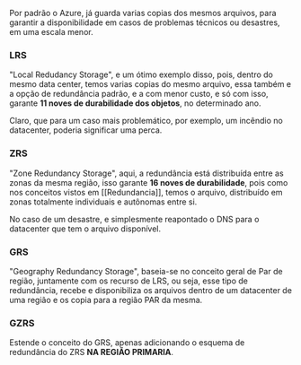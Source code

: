 Por padrão o Azure, já guarda varias copias dos mesmos arquivos, para garantir a disponibilidade em casos de problemas técnicos ou desastres, em uma escala menor. 

### LRS

"Local Redudancy Storage", e um ótimo exemplo disso, pois, dentro do mesmo data center,  temos varias copias do mesmo arquivo, essa também e a opção de redundância padrão, e a com menor custo, e só com isso, garante **11 noves de durabilidade dos objetos**, no determinado ano. 

Claro, que para um caso mais problemático, por exemplo, um incêndio no datacenter, poderia significar uma perca. 

### ZRS

"Zone Redundancy Storage", aqui, a redundância está distribuída entre as zonas da mesma região, isso garante **16 noves de durabilidade**, pois como nos conceitos vistos em [[Redundancia]], temos o arquivo, distribuído em zonas totalmente individuais e autônomas entre si. 

No caso de um desastre, e simplesmente reapontado o DNS para o datacenter que tem o arquivo disponível. 


### GRS

"Geography Redundancy Storage", baseia-se no conceito geral de Par de região, juntamente com os recurso de LRS, ou seja, esse tipo de redundância, recebe e disponibiliza os arquivos dentro de um datacenter de uma região e os copia para a região PAR da mesma.

### GZRS

Estende o conceito do GRS, apenas adicionando o esquema de redundância do ZRS **NA REGIÃO PRIMARIA**.